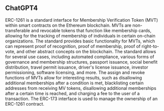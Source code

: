 ## ChatGPT4

ERC-1261 is a standard interface for Membership Verification Token (MVT) within smart contracts on the Ethereum blockchain. MVTs are non-transferable and revocable tokens that function like membership cards, allowing for the tracking of membership of individuals in certain on-chain organizations. The standard provides basic functionality for MVTs, which can represent proof of recognition, proof of membership, proof of right-to-vote, and other abstract concepts on the blockchain. The standard allows for several use cases, including automated compliance, various forms of governance and membership structures, passport issuance, social benefit distribution, travel permit issuance, driver's license issuance, investor permissioning, software licensing, and more. The assign and revoke functions of MVTs allow for interesting results, such as disallowing additional memberships after a condition is met, blacklisting certain addresses from receiving MV tokens, disallowing additional memberships after a certain time is reached, and charging a fee to the user of a transaction. The ERC-173 interface is used to manage the ownership of an ERC-1261 contract.
